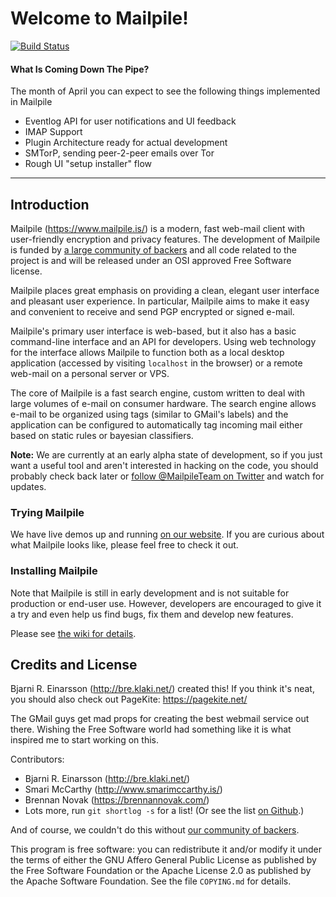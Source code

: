 # Welcome to Mailpile! #

[![Build Status](https://img.shields.io/travis/pagekite/Mailpile/master.svg)](https://travis-ci.org/pagekite/Mailpile)

#### What Is Coming Down The Pipe? ####

The month of April you can expect to see the following things implemented in Mailpile

- Eventlog API for user notifications and UI feedback
- IMAP Support
- Plugin Architecture ready for actual development
- SMTorP, sending peer-2-peer emails over Tor
- Rough UI "setup installer" flow


---------------------------------------------------------------------------

## Introduction ##

Mailpile (<https://www.mailpile.is/>) is a modern, fast web-mail client with
user-friendly encryption and privacy features. The development of Mailpile
is funded by [a large community of backers](https://www.mailpile.is/#community)
and all code related to the project is and will be released under an OSI
approved Free Software license.

Mailpile places great emphasis on providing a clean, elegant user interface
and pleasant user experience. In particular, Mailpile aims to make it easy
and convenient to receive and send PGP encrypted or signed e-mail.

Mailpile's primary user interface is web-based, but it also has a basic
command-line interface and an API for developers. Using web technology for
the interface allows Mailpile to function both as a local desktop
application (accessed by visiting `localhost` in the browser) or a remote
web-mail on a personal server or VPS.

The core of Mailpile is a fast search engine, custom written to deal
with large volumes of e-mail on consumer hardware. The search engine
allows e-mail to be organized using tags (similar to GMail's labels) and
the application can be configured to automatically tag incoming mail
either based on static rules or bayesian classifiers.

**Note:** We are currently at an early alpha state of development, so if you
just want a useful tool and aren't interested in hacking on the code, you
should probably check back later or [follow @MailpileTeam on
Twitter](https://twitter.com/MailpileTeam) and watch for updates.


### Trying Mailpile

We have live demos up and running [on our
website](https://www.mailpile.is/demos/). If you are curious about what
Mailpile looks like, please feel free to check it out.


### Installing Mailpile

Note that Mailpile is still in early development and is not suitable
for production or end-user use. However, developers are encouraged to
give it a try and even help us find bugs, fix them and develop new
features.

Please see [the wiki for
details](https://github.com/pagekite/Mailpile/wiki/Getting-started).


## Credits and License ##

Bjarni R. Einarsson (<http://bre.klaki.net/>) created this!  If you think
it's neat, you should also check out PageKite: <https://pagekite.net/>

The GMail guys get mad props for creating the best webmail service out
there.  Wishing the Free Software world had something like it is what
inspired me to start working on this.

Contributors:

- Bjarni R. Einarsson (<http://bre.klaki.net/>)
- Smari McCarthy (<http://www.smarimccarthy.is/>)
- Brennan Novak (<https://brennannovak.com/>)
- Lots more, run `git shortlog -s` for a list! (Or see the list [on Github](https://github.com/pagekite/Mailpile/graphs/contributors).)

And of course, we couldn't do this without [our community of
backers](https://www.mailpile.is/#community).

This program is free software: you can redistribute it and/or modify it under
the terms of either the GNU Affero General Public License as published by the
Free Software Foundation or the Apache License 2.0 as published by the Apache
Software Foundation. See the file `COPYING.md` for details.

